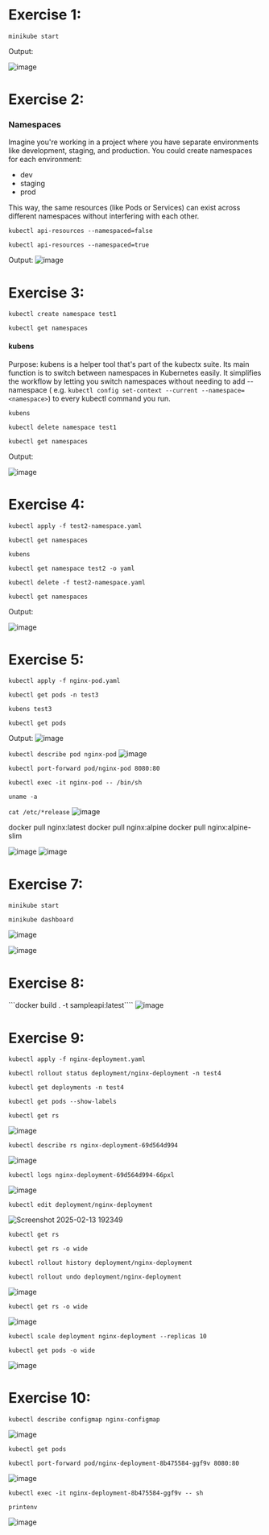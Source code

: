 
# Exercise 1:

`` minikube start ``

Output: 

![image](https://github.com/user-attachments/assets/8bed6829-b0ef-4007-955a-492de7d92258)



# Exercise 2:

### Namespaces
Imagine you're working in a project where you have separate environments like development, staging, and production. You could create namespaces for each environment:
- dev
- staging
- prod
  
This way, the same resources (like Pods or Services) can exist across different namespaces without interfering with each other.

```kubectl api-resources --namespaced=false ```

``` kubectl api-resources --namespaced=true  ```

Output: 
![image](https://github.com/user-attachments/assets/9525930b-0700-4297-899f-0069d38cd28e)


# Exercise 3: 

``kubectl create namespace test1``

``kubectl get namespaces``


#### kubens
Purpose: kubens is a helper tool that's part of the kubectx suite. Its main function is to switch between namespaces in Kubernetes easily. It simplifies the workflow by letting you switch namespaces without needing to add --namespace <namespace> ( e.g. ```kubectl config set-context --current --namespace=<namespace>```) to every kubectl command you run.

``` kubens ```

```kubectl delete namespace test1```

```kubectl get namespaces```

Output: 

![image](https://github.com/user-attachments/assets/be21ec42-ebbd-4a34-ba45-89ef24c39750)



# Exercise 4:

```kubectl apply -f test2-namespace.yaml```

```kubectl get namespaces```

```kubens```

```kubectl get namespace test2 -o yaml```

```kubectl delete -f test2-namespace.yaml```

```kubectl get namespaces```

Output: 

![image](https://github.com/user-attachments/assets/11c75a21-bc45-4bb8-b81a-30d6bc3edae5)


# Exercise 5:

```kubectl apply -f nginx-pod.yaml```

```kubectl get pods -n test3```

```kubens test3```

```kubectl get pods```

Output:
![image](https://github.com/user-attachments/assets/02fca1b8-11cb-4294-ac8d-d93f031ea258)

```kubectl describe pod nginx-pod```
![image](https://github.com/user-attachments/assets/43a90718-033a-4903-a711-9f36f5b8a8b0)

```kubectl port-forward pod/nginx-pod 8080:80```

```kubectl exec -it nginx-pod -- /bin/sh```

```uname -a```

```cat /etc/*release```
![image](https://github.com/user-attachments/assets/49e66967-d048-4ac5-a42b-a8ce3fceb86b)

docker pull nginx:latest
docker pull nginx:alpine
docker pull nginx:alpine-slim

![image](https://github.com/user-attachments/assets/cfa71515-d8e7-4f2a-bf84-bf7854f3ca5d)
![image](https://github.com/user-attachments/assets/bbdde442-e5c1-4458-af79-85b046619b34)


# Exercise 7:

```minikube start```

```minikube dashboard```

![image](https://github.com/user-attachments/assets/9e07a146-7bce-4edb-aeee-6a7de5629090)

![image](https://github.com/user-attachments/assets/fc753f76-70c9-4ab1-a1bd-0167581537a8)


# Exercise 8:

```docker build . -t sampleapi:latest````
![image](https://github.com/user-attachments/assets/c6341f2d-d6f6-4d5e-a349-ab663683ec56)


# Exercise 9:

```kubectl apply -f nginx-deployment.yaml```

```kubectl rollout status deployment/nginx-deployment -n test4```

```kubectl get deployments -n test4```

```kubectl get pods --show-labels```

```kubectl get rs```

![image](https://github.com/user-attachments/assets/73b00bb1-0f9a-48dd-8832-aa1db3b316e3)

```kubectl describe rs nginx-deployment-69d564d994```

![image](https://github.com/user-attachments/assets/a86ba95f-3909-4ac9-85b6-a1d85828acfb)

```kubectl logs nginx-deployment-69d564d994-66pxl```

![image](https://github.com/user-attachments/assets/8a16fb45-b38b-42b9-b163-52cb5d4e8b79)

```kubectl edit deployment/nginx-deployment```

![Screenshot 2025-02-13 192349](https://github.com/user-attachments/assets/a7f633e6-f83c-4791-aec1-52add6d84d34)

```kubectl get rs```

```kubectl get rs -o wide```

```kubectl rollout history deployment/nginx-deployment```

```kubectl rollout undo deployment/nginx-deployment```

![image](https://github.com/user-attachments/assets/dd06b7c2-ea5e-4f87-8332-55365040acc0)

```kubectl get rs -o wide```

![image](https://github.com/user-attachments/assets/933a3c62-5df1-4fda-af21-43fa57047a65)

```kubectl scale deployment nginx-deployment --replicas 10```

```kubectl get pods -o wide```

![image](https://github.com/user-attachments/assets/7d3e68fa-7df0-44eb-99a6-ea47428a0c3a)


# Exercise 10:

```kubectl describe configmap nginx-configmap```

![image](https://github.com/user-attachments/assets/9ffebed7-6031-413b-9b84-89c35e18bd65)

```kubectl get pods```

```kubectl port-forward pod/nginx-deployment-8b475584-ggf9v 8080:80```

![image](https://github.com/user-attachments/assets/158fd37e-7ddd-4f42-a635-f6a6811c7d87)

```kubectl exec -it nginx-deployment-8b475584-ggf9v -- sh```

```printenv```

![image](https://github.com/user-attachments/assets/5742b006-6657-44c8-8cff-d8588c51f264)





